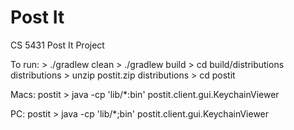 # Post It

CS 5431 Post It Project

To run:
                > ./gradlew clean
                > ./gradlew build
                > cd build/distributions
distributions   > unzip postit.zip
distributions   > cd postit

Macs:
postit          > java -cp 'lib/*:bin' postit.client.gui.KeychainViewer


PC:
postit          > java -cp 'lib/*;bin' postit.client.gui.KeychainViewer
